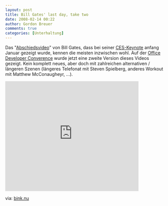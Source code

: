 ```yaml
---
layout: post
title: Bill Gates' last day, take two
date: 2008-02-14 00:22
author: Gordon Breuer
comments: true
categories: [Unterhaltung]
---
```

<p>Das "<a href="http://www.youtube.com/watch?v=Xr5w3X4R8b4" target="_blank">Abschiedsvideo</a>" von Bill Gates, dass bei seiner <a href="http://www.microsoft.com/ces/" target="_blank">CES-Keynote</a> anfang Januar gezeigt wurde, kennen die meisten inzwischen wohl. Auf der <a href="http://microsoft.crgevents.com/ODC2008/" target="_blank">Office Developer Converence</a> wurde jetzt eine zweite Version dieses Videos gezeigt. Kein komplett neues, aber doch mit zahlreichen alternativen / l&auml;ngeren Szenen (l&auml;ngeres Telefonat mit Steven Spielberg, anderes Workout mit Matthew McConaugheyr, ...).</p>
<div id="scid:5737277B-5D6D-4f48-ABFC-DD9C333F4C5D:64e2660e-2a72-4518-bb91-8a9a4a3a5ced" class="wlWriterSmartContent" style="padding-right: 0px; display: inline; padding-left: 0px; padding-bottom: 0px; margin: 0px; padding-top: 0px">
<div><embed type="application/x-shockwave-flash" width="425" height="350" src="http://www.youtube.com/v/SJH7eb1nPcY" wmode="transparent"/></div>
</div>
<p>via: <a href="http://bink.nu/news/bill-gates-last-day-take-two-video.aspx" target="_blank">bink.nu</a></p>
